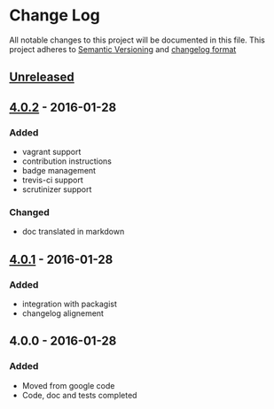 # Change Log
All notable changes to this project will be documented in this file.
This project adheres to [Semantic Versioning](http://semver.org/) and [changelog format](http://keepachangelog.com/)

## [Unreleased]

## [4.0.2] - 2016-01-28
### Added
- vagrant support
- contribution instructions
- badge management
- trevis-ci support
- scrutinizer support
### Changed
- doc translated in markdown

## [4.0.1] - 2016-01-28
### Added
- integration with packagist
- changelog alignement


## 4.0.0 - 2016-01-28
### Added
- Moved from google code
- Code, doc and tests completed

[Unreleased]:  https://github.com/linkeddatacenter/BOTK-context/compare/4.0.2...HEAD
[4.0.2]:  https://github.com/linkeddatacenter/BOTK-context/compare/4.0.1...4.0.2
[4.0.1]:  https://github.com/linkeddatacenter/BOTK-context/compare/4.0.0...4.0.1
